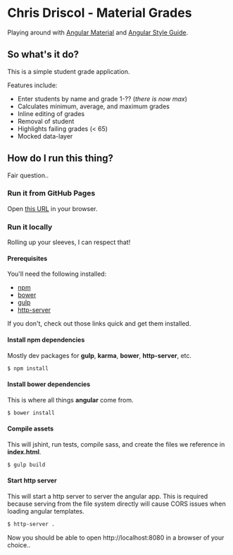 # Chris Driscol - Material Grades
Playing around with [Angular Material](https://material.angularjs.org) and [Angular Style Guide](https://github.com/johnpapa/angular-styleguide).

## So what's it do?
This is a simple student grade application.  

Features include:
* Enter students by name and grade 1-?? (*there is now max*)
* Calculates minimum, average, and maximum grades
* Inline editing of grades
* Removal of student
* Highlights failing grades (< 65)
* Mocked data-layer

## How do I run this thing?
Fair question..

### Run it from GitHub Pages
Open [this URL](https://cdriscol.github.io/materialgrades) in your browser.

### Run it locally
Rolling up your sleeves, I can respect that!

#### Prerequisites
You'll need the following installed:
* [npm](https://github.com/npm/npm)
* [bower](http://bower.io/)
* [gulp](http://gulpjs.com/)
* [http-server](https://www.npmjs.com/package/http-server)

If you don't, check out those links quick and get them installed.


#### Install npm dependencies
Mostly dev packages for **gulp**, **karma**, **bower**, **http-server**, etc.
```bash
$ npm install
```

#### Install bower dependencies
This is where all things **angular** come from.
```bash
$ bower install
```

#### Compile assets
This will jshint, run tests, compile sass, and create the files we reference in **index.html**.
```bash
$ gulp build
```

#### Start http server
This will start a http server to server the angular app.  This is required because serving from the file system directly will cause CORS issues when loading angular templates.

```bash
$ http-server .
```

Now you should be able to open http://localhost:8080 in a browser of your choice..
